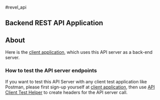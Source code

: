#revel_api

## Backend REST API Application

## About
Here is the <a target="_blank" href="https://murmuring-ravine-44482.herokuapp.com" >client application</a>, which uses this API server as a back-end server.

### How to test the API server endpoints 
  If you want to test this API Server with any client test application like Postman, please first sign-up yourself at <a target="_blank" href="https://murmuring-ravine-44482.herokuapp.com" >client application</a>, then use <a target="_blank" href="https://murmuring-ravine-44482.herokuapp.com?helper=true" >API Client Test Helper</a> to create headers for the API server call. 


